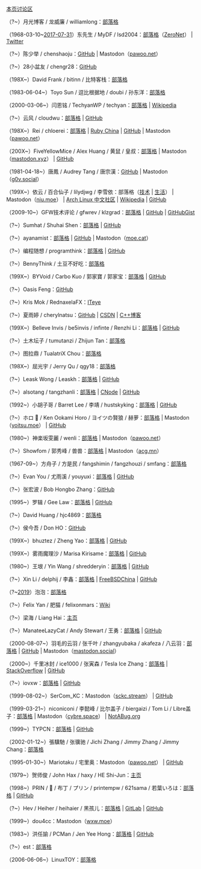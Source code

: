 [本页讨论区](https://github.com/XX-net/XX-Net-dev/issues/85)

（?~）月光博客 / 龙威廉 / williamlong：[部落格](https://www.williamlong.info/)

（1968-03-10~[2017-07-31](https://archive.fo/gcCUm)）东先生 / MyDF / lsd2004：[部落格](http://127.0.0.1:43110/mydf.bit/)（[ZeroNet](https://zeronet.io/)） | [Twitter](https://web.archive.org/web/20180826044823/https:/twitter.com/MyDF)

（?~）陈少举 / chenshaoju：[GitHub](https://github.com/chenshaoju) | Mastodon（[pawoo.net](https://pawoo.net/@chenshaoju)）

（?~）28小盆友 / chengr28：[GitHub](https://github.com/chengr28)

（198X~）David Frank / bitinn / 比特客栈：[部落格](https://bitinn.net/)

（1983-06-04~）Toyo Sun / 逗比根据地 / doubi / 孙东洋：[部落格](https://web.archive.org/web/20181120103104/https://doub.io/)

（2000-03-06~）闫恩铭 / TechyanWP / techyan：[部落格](https://techyan.me/) | [Wikipedia](https://zh.wikipedia.org/wiki/User:Techyan)

（?~）云风 / cloudwu：[部落格](https://blog.codingnow.com/) | [GitHub](https://github.com/cloudwu)

（198X~）Rei / chloerei：[部落格](http://chloerei.com/posts/) | [Ruby China](https://ruby-china.org/Rei) | [GitHub](https://github.com/chloerei) | Mastodon（[pawoo.net](https://pawoo.net/@Rei)）

（200X~）FiveYellowMice / Alex Huang / 黄鼠 / 皇叔：[部落格](https://fiveyellowmice.com/) | Mastodon（[mastodon.xyz](https://mastodon.xyz/@FiveYellowMice)） |
[GitHub](https://github.com/FiveYellowMice)

（1981-04-18~）唐鳳 / Audrey Tang / 唐宗漢：[GitHub](https://github.com/audreyt) | Mastodon（[g0v.social](https://g0v.social/@au)）

（199X~）依云 / 百合仙子 / lilydjwg / 李雪依：部落格（[技术](https://blog.lilydjwg.me/) | [生活](https://xy.lilydjwg.me/)） | Mastodon（[niu.moe](https://niu.moe/@lilydjwg)） |
[Arch Linux 中文社区](https://bbs.archlinuxcn.org/search.php?action=show_user_posts&user_id=159) | [Wikipedia](https://zh.wikipedia.org/wiki/User:Lilydjwg) | [GitHub](https://github.com/lilydjwg)

（2009-10~）GFW技术评论 / gfwrev / klzgrad：[部落格](https://gfwrev.blogspot.com/) | [GitHub](https://github.com/klzgrad) | [GitHubGist](https://gist.github.com/klzgrad)

（?~）Sumhat / Shuhai Shen：[部落格](https://leonax.net/) | [GitHub](https://github.com/sumhat)

（?~）ayanamist：[部落格](http://blog.ayanamist.com/) | [GitHub](https://github.com/ayanamist) | Mastodon（[moe.cat](https://moe.cat/@ayanamist)）

（?~）编程随想 / programthink：[部落格](https://program-think.blogspot.com/) | [GitHub](https://github.com/programthink)

（?~）BennyThink / 土豆不好吃：[部落格](https://www.bennythink.com/)

（199X~）BYVoid / Carbo Kuo / 郭家寶 / 郭家宝：[部落格](https://www.byvoid.com/) | [GitHub](https://github.com/BYVoid)

（?~）Oasis Feng：[GitHub](https://github.com/oasisfeng)

（?~）Kris Mok / RednaxelaFX：[ITeye](http://rednaxelafx.iteye.com/)

（?~）夏雨婷 / cherylnatsu：[GitHub](https://github.com/zooxyt) | [CSDN](http://blog.csdn.net/cherylnatsu) | [C++博客](http://www.cppblog.com/wuwu)

（199X~）Belleve Invis / be5invis / infinte / Renzhi Li：[部落格](https://typeof.net/) | [GitHub](https://github.com/be5invis)

（?~）土木坛子 / tumutanzi / Zhijun Tan：[部落格](https://tumutanzi.com/)

（?~）图拉鼎 / TualatriX Chou：[部落格](https://imtx.me/)

（198X~）屈光宇 / Jerry Qu / qgy18：[部落格](https://imququ.com/)

（?~）Leask Wong / Leaskh：[部落格](https://leaskh.com/) | [GitHub](https://github.com/leask)

（?~）alsotang / tangzhanli：[部落格](http://fxck.it/) | [CNode](https://cnodejs.org/user/alsotang) | [GitHub](https://github.com/alsotang)

（1992~）小胡子哥 / Barret Lee / 李靖 / hustskyking：[部落格](http://www.barretlee.com/entry/) | [GitHub](https://github.com/barretlee)

（?~）ホロ 🐺 / Ken Ookami Horo / ヨイツの賢狼 / 赫萝：[部落格](https://blog.yoitsu.moe/) | Mastodon（[yoitsu.moe](https://yoitsu.moe/@horo)） |
[GitHub](https://github.com/KenOokamiHoro)

（1980~）神楽坂雯麗 / wenli：[部落格](http://wenli.moe/) | Mastodon（[pawoo.net](https://pawoo.net/@wenli)）

（?~）Showfom / 郭秀峰 / 兽兽：[部落格](https://sb.sb/) | Mastodon（[acg.mn](https://acg.mn/@Showfom)）

（1967-09~）方舟子 / 方是民 / fangshimin / fangzhouzi / smfang：[部落格](http://www.xysblogs.org/fangzhouzi)

（?~）Evan You / 尤雨溪 / youyuxi：[部落格](http://blog.evanyou.me/) | [GitHub](https://github.com/yyx990803)

（?~）张宏波 / Bob Hongbo Zhang：[GitHub](https://github.com/bobzhang)

（1995~）罗辑 / Gee Law：[部落格](https://geelaw.blog/) | [GitHub](https://github.com/GeeLaw)

（?~）David Huang / hjc4869：[部落格](http://hjc.im/)

（?~）侯今吾 / Don HO：[GitHub](https://github.com/donho)

（199X~）bhuztez / Zheng Yao：[部落格](https://bhuztez.github.io/) | [GitHub](https://github.com/bhuztez)

（199X~）雾雨魔理沙 / Marisa Kirisame：[部落格](http://marisa.moe/) | [GitHub](https://github.com/MarisaKirisame)

（1980~）王垠 / Yin Wang / shredderyin：[部落格](http://www.yinwang.org/) | [GitHub](https://github.com/yinwang0)

（?~）Xin Li / delphij / 李鑫：[部落格](https://blog.delphij.net/) | [FreeBSDChina](https://wiki.freebsdchina.org/user/delphij) | [GitHub](https://github.com/delphij)

（?~[2019](https://archive.fo/7jNti)）泡泡：[部落格](https://pao-pao.net/articles)

（?~）Felix Yan / 肥猫 / felixonmars：[Wiki](https://felixc.at/)

（?~）梁海 / Liang Hai：[主页](https://lianghai.github.io/)

（?~）ManateeLazyCat / Andy Stewart / 王勇：[部落格](https://manateelazycat.github.io/) | [GitHub](https://github.com/manateelazycat)

（2000-08-07~）羽毛的云羽 / 张千叶 / zhangyubaka / akafeza / 八云羽：[部落格](https://oao.moe/) | [GitHub](https://github.com/zhangyubaka) | Mastodon（[mastodon.social](https://mastodon.social/@zhangyubaka)）

（2000~）千里冰封 / ice1000 / 张寅森 / Tesla Ice Zhang：[部落格](http://ice1000.org/) | [StackOverflow](https://stackoverflow.com/users/7083401/ice1000) | [GitHub](https://github.com/ice1000)

（?~）iovxw：[部落格](https://iovxw.net/) | [GitHub](https://github.com/iovxw)

（1999-08-02~）SerCom_KC：Mastodon（[sckc.stream](https://sckc.stream/@SerCom_KC)） |
[GitHub](https://github.com/SerCom-KC)

（1999-03-21~）niconiconi / 李懿峰 / 比尔盖子 / biergaizi / Tom Li / Libre盖子：[部落格](https://tomli.blog/) | Mastodon（[cybre.space](https://cybre.space/@niconiconi)） |
[NotABug.org](https://notabug.org/niconiconi)

（1999~）TYPCN：[部落格](https://typcn.com/blog) | [GitHub](https://github.com/typcn)

（2002-01-12~）張驥馳 / 张骥驰 / Jichi Zhang / Jimmy Zhang / Jimmy Chang：[部落格](https://jichi.ca/)

（1995-01-30~）Mariotaku / 宅里奥：Mastodon（[pawoo.net](https://pawoo.net/@mariotaku)） |
[GitHub](https://github.com/mariotaku)

（1979~）贺师俊 / John Hax / haxy / HE Shi-Jun：[主页](http://johnhax.net/)

（1998~）PRIN / 🍮 / 布丁 / プリン / printempw / 621sama / 若葉いろは：[部落格](https://blessing.studio/) | [GitHub](https://github.com/printempw)

（?~）Hev / Heiher / heihaier / 黑孩儿：[部落格](https://hev.cc/) | [GitLab](http://gitlab.com/hev) | [GitHub](https://github.com/heiher)

（1999~）dou4cc：Mastodon（[wxw.moe](https://wxw.moe/@dou4cc)）

（1983~）洪任諭 / PCMan / Jen Yee Hong：[部落格](https://pcmanx.blogspot.com/) | [GitHub](https://github.com/PCMan)

（?~）est：[部落格](https://web.archive.org/web/20190521170905/https://blog.est.im/)

（2006-06-06~）LinuxTOY：[部落格](https://linuxtoy.org/)